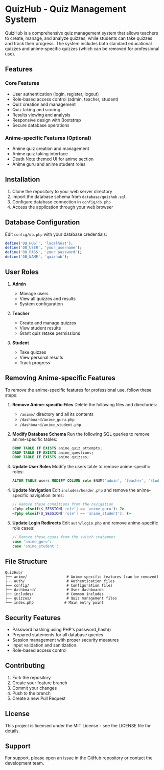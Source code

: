 # QuizHub - Quiz Management System

QuizHub is a comprehensive quiz management system that allows teachers to create, manage, and analyze quizzes, while students can take quizzes and track their progress. The system includes both standard educational quizzes and anime-specific quizzes (which can be removed for professional use).

## Features

### Core Features
- User authentication (login, register, logout)
- Role-based access control (admin, teacher, student)
- Quiz creation and management
- Quiz taking and scoring
- Results viewing and analysis
- Responsive design with Bootstrap
- Secure database operations

### Anime-specific Features (Optional)
- Anime quiz creation and management
- Anime quiz taking interface
- Death Note themed UI for anime section
- Anime guru and anime student roles

## Installation

1. Clone the repository to your web server directory
2. Import the database schema from `database/quizhub.sql`
3. Configure database connection in `config/db.php`
4. Access the application through your web browser

## Database Configuration

Edit `config/db.php` with your database credentials:
```php
define('DB_HOST', 'localhost');
define('DB_USER', 'your_username');
define('DB_PASS', 'your_password');
define('DB_NAME', 'quizhub');
```

## User Roles

1. **Admin**
   - Manage users
   - View all quizzes and results
   - System configuration

2. **Teacher**
   - Create and manage quizzes
   - View student results
   - Grant quiz retake permissions

3. **Student**
   - Take quizzes
   - View personal results
   - Track progress

## Removing Anime-specific Features

To remove the anime-specific features for professional use, follow these steps:

1. **Remove Anime-specific Files**
   Delete the following files and directories:
   - `/anime/` directory and all its contents
   - `/dashboard/anime_guru.php`
   - `/dashboard/anime_student.php`

2. **Modify Database Schema**
   Run the following SQL queries to remove anime-specific tables:
   ```sql
   DROP TABLE IF EXISTS anime_quiz_attempts;
   DROP TABLE IF EXISTS anime_questions;
   DROP TABLE IF EXISTS anime_quizzes;
   ```

3. **Update User Roles**
   Modify the users table to remove anime-specific roles:
   ```sql
   ALTER TABLE users MODIFY COLUMN role ENUM('admin', 'teacher', 'student') NOT NULL;
   ```

4. **Update Navigation**
   Edit `includes/header.php` and remove the anime-specific navigation items:
   ```php
   // Remove these conditions from the navigation
   <?php elseif($_SESSION['role'] == 'anime_guru'): ?>
   <?php elseif($_SESSION['role'] == 'anime_student'): ?>
   ```

5. **Update Login Redirects**
   Edit `auth/login.php` and remove anime-specific role cases:
   ```php
   // Remove these cases from the switch statement
   case 'anime_guru':
   case 'anime_student':
   ```

## File Structure

```
QuizHub/
├── anime/                  # Anime-specific features (can be removed)
├── auth/                   # Authentication files
├── config/                 # Configuration files
├── dashboard/              # User dashboards
├── includes/               # Common includes
├── quizzes/                # Quiz management files
└── index.php              # Main entry point
```

## Security Features

- Password hashing using PHP's password_hash()
- Prepared statements for all database queries
- Session management with proper security measures
- Input validation and sanitization
- Role-based access control

## Contributing

1. Fork the repository
2. Create your feature branch
3. Commit your changes
4. Push to the branch
5. Create a new Pull Request

## License

This project is licensed under the MIT License - see the LICENSE file for details.

## Support

For support, please open an issue in the GitHub repository or contact the development team. 